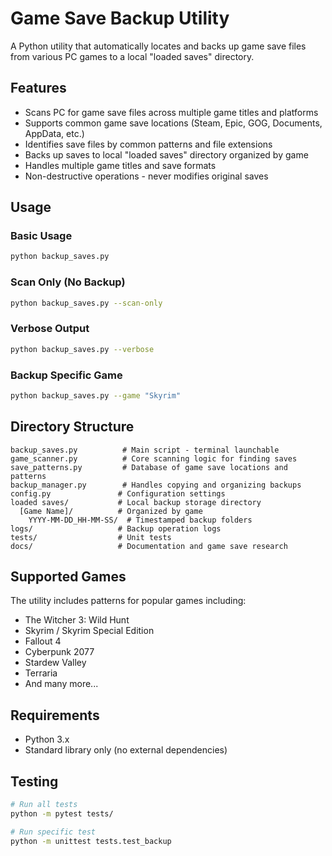 # Game Save Backup Utility

A Python utility that automatically locates and backs up game save files from various PC games to a local "loaded saves" directory.

## Features

- Scans PC for game save files across multiple game titles and platforms
- Supports common game save locations (Steam, Epic, GOG, Documents, AppData, etc.)
- Identifies save files by common patterns and file extensions
- Backs up saves to local "loaded saves" directory organized by game
- Handles multiple game titles and save formats
- Non-destructive operations - never modifies original saves

## Usage

### Basic Usage
```bash
python backup_saves.py
```

### Scan Only (No Backup)
```bash
python backup_saves.py --scan-only
```

### Verbose Output
```bash
python backup_saves.py --verbose
```

### Backup Specific Game
```bash
python backup_saves.py --game "Skyrim"
```

## Directory Structure

```
backup_saves.py          # Main script - terminal launchable
game_scanner.py          # Core scanning logic for finding saves
save_patterns.py         # Database of game save locations and patterns
backup_manager.py        # Handles copying and organizing backups
config.py               # Configuration settings
loaded saves/           # Local backup storage directory
  [Game Name]/          # Organized by game
    YYYY-MM-DD_HH-MM-SS/  # Timestamped backup folders
logs/                   # Backup operation logs
tests/                  # Unit tests
docs/                   # Documentation and game save research
```

## Supported Games

The utility includes patterns for popular games including:
- The Witcher 3: Wild Hunt
- Skyrim / Skyrim Special Edition
- Fallout 4
- Cyberpunk 2077
- Stardew Valley
- Terraria
- And many more...

## Requirements

- Python 3.x
- Standard library only (no external dependencies)

## Testing

```bash
# Run all tests
python -m pytest tests/

# Run specific test
python -m unittest tests.test_backup
```
